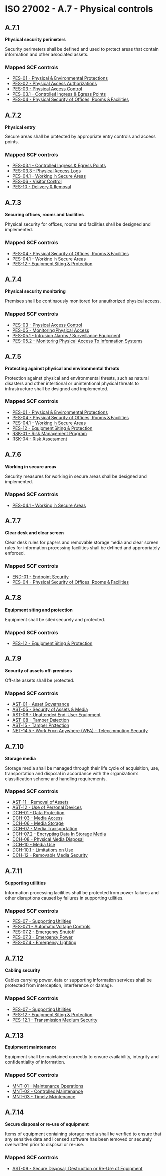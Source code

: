 # ISO 27002 - A.7 - Physical controls
## A.7.1
**Physical security perimeters**

Security perimeters shall be defined and used to protect areas that contain information and other associated assets.
  
### Mapped SCF controls
- [PES-01 - Physical & Environmental Protections](../scf/pes-01-physical&environmentalprotections.md)
- [PES-02 - Physical Access Authorizations](../scf/pes-02-physicalaccessauthorizations.md)
- [PES-03 - Physical Access Control](../scf/pes-03-physicalaccesscontrol.md)
- [PES-03.1 - Controlled Ingress & Egress Points](../scf/pes-031-controlledingress&egresspoints.md)
- [PES-04 - Physical Security of Offices, Rooms & Facilities](../scf/pes-04-physicalsecurityofoffices,rooms&facilities.md)
  
## A.7.2
**Physical entry**

Secure areas shall be protected by appropriate entry controls and access points.
  
### Mapped SCF controls
- [PES-03.1 - Controlled Ingress & Egress Points](../scf/pes-031-controlledingress&egresspoints.md)
- [PES-03.3 - Physical Access Logs](../scf/pes-033-physicalaccesslogs.md)
- [PES-04.1 - Working in Secure Areas](../scf/pes-041-workinginsecureareas.md)
- [PES-06 - Visitor Control](../scf/pes-06-visitorcontrol.md)
- [PES-10 - Delivery & Removal](../scf/pes-10-delivery&removal.md)
  
## A.7.3
**Securing offices, rooms and facilities**

Physical security for offices, rooms and facilities shall be designed and implemented.
  
### Mapped SCF controls
- [PES-04 - Physical Security of Offices, Rooms & Facilities](../scf/pes-04-physicalsecurityofoffices,rooms&facilities.md)
- [PES-04.1 - Working in Secure Areas](../scf/pes-041-workinginsecureareas.md)
- [PES-12 - Equipment Siting & Protection](../scf/pes-12-equipmentsiting&protection.md)
  
## A.7.4
**Physical security monitoring**

Premises shall be continuously monitored for unauthorized physical access.
  
### Mapped SCF controls
- [PES-03 - Physical Access Control](../scf/pes-03-physicalaccesscontrol.md)
- [PES-05 - Monitoring Physical Access](../scf/pes-05-monitoringphysicalaccess.md)
- [PES-05.1 - Intrusion Alarms / Surveillance Equipment](../scf/pes-051-intrusionalarms/surveillanceequipment.md)
- [PES-05.2 - Monitoring Physical Access To Information Systems](../scf/pes-052-monitoringphysicalaccesstoinformationsystems.md)
  
## A.7.5
**Protecting against physical and environmental threats**

Protection against physical and environmental threats, such as natural disasters and other intentional or unintentional physical threats to infrastructure shall be designed and implemented.
  
### Mapped SCF controls
- [PES-01 - Physical & Environmental Protections](../scf/pes-01-physical&environmentalprotections.md)
- [PES-04 - Physical Security of Offices, Rooms & Facilities](../scf/pes-04-physicalsecurityofoffices,rooms&facilities.md)
- [PES-04.1 - Working in Secure Areas](../scf/pes-041-workinginsecureareas.md)
- [PES-12 - Equipment Siting & Protection](../scf/pes-12-equipmentsiting&protection.md)
- [RSK-01 - Risk Management Program](../scf/rsk-01-riskmanagementprogram.md)
- [RSK-04 - Risk Assessment](../scf/rsk-04-riskassessment.md)
  
## A.7.6
**Working in secure areas**

Security measures for working in secure areas shall be designed and implemented.
  
### Mapped SCF controls
- [PES-04.1 - Working in Secure Areas](../scf/pes-041-workinginsecureareas.md)
  
## A.7.7
**Clear desk and clear screen**

Clear desk rules for papers and removable storage media and clear screen rules for information processing facilities shall be defined and appropriately enforced.
  
### Mapped SCF controls
- [END-01 - Endpoint Security](../scf/end-01-endpointsecurity.md)
- [PES-04 - Physical Security of Offices, Rooms & Facilities](../scf/pes-04-physicalsecurityofoffices,rooms&facilities.md)
  
## A.7.8
**Equipment siting and protection**

Equipment shall be sited securely and protected.
  
### Mapped SCF controls
- [PES-12 - Equipment Siting & Protection](../scf/pes-12-equipmentsiting&protection.md)
  
## A.7.9
**Security of assets off-premises**

Off-site assets shall be protected.
  
### Mapped SCF controls
- [AST-01 - Asset Governance](../scf/ast-01-assetgovernance.md)
- [AST-05 - Security of Assets & Media](../scf/ast-05-securityofassets&media.md)
- [AST-06 - Unattended End-User Equipment](../scf/ast-06-unattendedend-userequipment.md)
- [AST-08 - Tamper Detection](../scf/ast-08-tamperdetection.md)
- [AST-15 - Tamper Protection](../scf/ast-15-tamperprotection.md)
- [NET-14.5 - Work From Anywhere (WFA) - Telecommuting Security](../scf/net-145-workfromanywherewfa-telecommutingsecurity.md)
  
## A.7.10
**Storage media**

Storage media shall be managed through their life cycle of acquisition, use, transportation and disposal in accordance with the organization’s classification scheme and handling requirements.
  
### Mapped SCF controls
- [AST-11 - Removal of Assets](../scf/ast-11-removalofassets.md)
- [AST-12 - Use of Personal Devices](../scf/ast-12-useofpersonaldevices.md)
- [DCH-01 - Data Protection](../scf/dch-01-dataprotection.md)
- [DCH-03 - Media Access](../scf/dch-03-mediaaccess.md)
- [DCH-06 - Media Storage](../scf/dch-06-mediastorage.md)
- [DCH-07 - Media Transportation](../scf/dch-07-mediatransportation.md)
- [DCH-07.2 - Encrypting Data In Storage Media](../scf/dch-072-encryptingdatainstoragemedia.md)
- [DCH-08 - Physical Media Disposal](../scf/dch-08-physicalmediadisposal.md)
- [DCH-10 - Media Use](../scf/dch-10-mediause.md)
- [DCH-10.1 - Limitations on Use](../scf/dch-101-limitationsonuse.md)
- [DCH-12 - Removable Media Security](../scf/dch-12-removablemediasecurity.md)
  
## A.7.11
**Supporting utilities**

Information processing facilities shall be protected from power failures and other disruptions caused by failures in supporting utilities.
  
### Mapped SCF controls
- [PES-07 - Supporting Utilities](../scf/pes-07-supportingutilities.md)
- [PES-07.1 - Automatic Voltage Controls](../scf/pes-071-automaticvoltagecontrols.md)
- [PES-07.2 - Emergency Shutoff](../scf/pes-072-emergencyshutoff.md)
- [PES-07.3 - Emergency Power](../scf/pes-073-emergencypower.md)
- [PES-07.4 - Emergency Lighting](../scf/pes-074-emergencylighting.md)
  
## A.7.12
**Cabling security**

Cables carrying power, data or supporting information services shall be protected from interception, interference or damage.
  
### Mapped SCF controls
- [PES-07 - Supporting Utilities](../scf/pes-07-supportingutilities.md)
- [PES-12 - Equipment Siting & Protection](../scf/pes-12-equipmentsiting&protection.md)
- [PES-12.1 - Transmission Medium Security](../scf/pes-121-transmissionmediumsecurity.md)
  
## A.7.13
**Equipment maintenance**

Equipment shall be maintained correctly to ensure availability, integrity and confidentiality of information.
  
### Mapped SCF controls
- [MNT-01 - Maintenance Operations](../scf/mnt-01-maintenanceoperations.md)
- [MNT-02 - Controlled Maintenance](../scf/mnt-02-controlledmaintenance.md)
- [MNT-03 - Timely Maintenance](../scf/mnt-03-timelymaintenance.md)
  
## A.7.14
**Secure disposal or re-use of equipment**

Items of equipment containing storage media shall be verified to ensure that any sensitive data and licensed software has been removed or securely overwritten prior to disposal or re-use.
  
### Mapped SCF controls
- [AST-09 - Secure Disposal, Destruction or Re-Use of Equipment](../scf/ast-09-securedisposal,destructionorre-useofequipment.md)
  